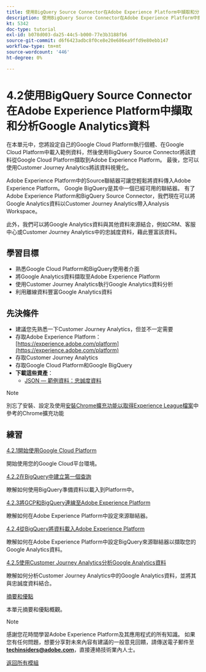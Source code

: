 ```yaml
---
title: 使用BigQuery Source Connector在Adobe Experience Platform中擷取和分析Google Analytics資料
description: 使用BigQuery Source Connector在Adobe Experience Platform中擷取和分析Google Analytics資料
kt: 5342
doc-type: tutorial
exl-id: b078d003-da25-44c5-b000-77e3b3188fb6
source-git-commit: d6f6423adbc8f0ce8e20e686ea9ffd9e80ebb147
workflow-type: tm+mt
source-wordcount: '446'
ht-degree: 0%

---
```


# 4.2使用BigQuery Source Connector在Adobe Experience Platform中擷取和分析Google Analytics資料

在本單元中，您將設定自己的Google Cloud Platform執行個體、在Google Cloud Platform中載入範例資料，然後使用BigQuery Source Connector將該資料從Google Cloud Platform擷取到Adobe Experience Platform。 最後，您可以使用Customer Journey Analytics將該資料視覺化。

Adobe Experience Platform中的Source聯結器可讓您輕鬆將資料傳入Adobe Experience Platform。 Google BigQuery是其中一個已經可用的聯結器。 有了Adobe Experience Platform和BigQuery Source Connector，我們現在可以將Google Analytics資料以Customer Journey Analytics帶入Analysis Workspace。

此外，我們可以將Google Analytics資料與其他資料來源結合，例如CRM、客服中心或Customer Journey Analytics中的忠誠度資料，藉此豐富該資料。

## 學習目標

- 熟悉Google Cloud Platform和BigQuery使用者介面
- 將Google Analytics資料擷取至Adobe Experience Platform
- 使用Customer Journey Analytics執行Google Analytics資料分析
- 利用離線資料豐富Google Analytics資料

## 先決條件

- 建議您先熟悉一下Customer Journey Analytics，但並不一定需要
- 存取Adobe Experience Platform： [https://experience.adobe.com/platform](https://experience.adobe.com/platform)
- 存取Customer Journey Analytics
- 存取Google Cloud Platform和Google BigQuery
- **下載這些資產**：
   - [JSON — 範例資料：忠誠度資料](./../../../assets/json/bqLoyalty.json)

>[!NOTE]
>
>別忘了安裝、設定及使用[安裝Chrome擴充功能以取得Experience League檔案](../../gettingstarted/gettingstarted/ex1.md)中參考的Chrome擴充功能

## 練習

[4.2.1開始使用Google Cloud Platform](./ex1.md)

開始使用您的Google Cloud平台環境。

[4.2.2在BigQuery中建立第一個查詢](./ex2.md)

瞭解如何使用BigQuery準備資料以載入到Platform中。

[4.2.3將GCP和BigQuery連線至Adobe Experience Platform](./ex3.md)

瞭解如何在Adobe Experience Platform中設定來源聯結器。

[4.2.4從BigQuery將資料載入Adobe Experience Platform](./ex4.md)

瞭解如何在Adobe Experience Platform中設定BigQuery來源聯結器以擷取您的Google Analytics資料。

[4.2.5使用Customer Journey Analytics分析Google Analytics資料](./ex5.md)

瞭解如何分析Customer Journey Analytics中的Google Analytics資料，並將其與忠誠度資料結合。

[摘要和優點](./summary.md)

本單元摘要和優點概觀。

>[!NOTE]
>
>感謝您花時間學習Adobe Experience Platform及其應用程式的所有知識。 如果您有任何問題，想要分享對未來內容有建議的一般意見回饋，請傳送電子郵件至&#x200B;**techinsiders@adobe.com**，直接連絡技術業內人士。

[返回所有模組](../../../overview.md)
